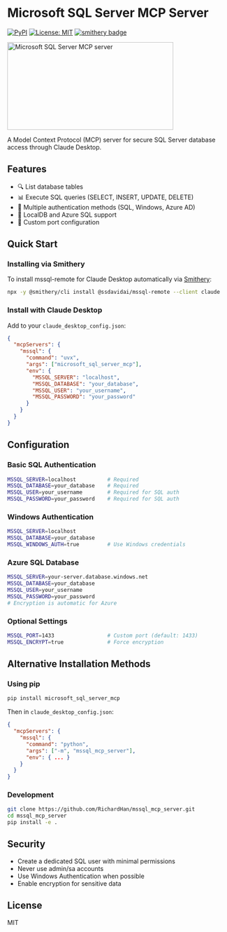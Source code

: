 # Microsoft SQL Server MCP Server

[![PyPI](https://img.shields.io/pypi/v/microsoft_sql_server_mcp)](https://pypi.org/project/microsoft_sql_server_mcp/)
[![License: MIT](https://img.shields.io/badge/License-MIT-yellow.svg)](https://opensource.org/licenses/MIT)
[![smithery badge](https://smithery.ai/badge/@ssdavidai/mssql-remote)](https://smithery.ai/server/@ssdavidai/mssql-remote)

<a href="https://glama.ai/mcp/servers/29cpe19k30">
  <img width="380" height="200" src="https://glama.ai/mcp/servers/29cpe19k30/badge" alt="Microsoft SQL Server MCP server" />
</a>

A Model Context Protocol (MCP) server for secure SQL Server database access through Claude Desktop.

## Features

- 🔍 List database tables
- 📊 Execute SQL queries (SELECT, INSERT, UPDATE, DELETE)
- 🔐 Multiple authentication methods (SQL, Windows, Azure AD)
- 🏢 LocalDB and Azure SQL support
- 🔌 Custom port configuration

## Quick Start

### Installing via Smithery

To install mssql-remote for Claude Desktop automatically via [Smithery](https://smithery.ai/server/@ssdavidai/mssql-remote):

```bash
npx -y @smithery/cli install @ssdavidai/mssql-remote --client claude
```

### Install with Claude Desktop

Add to your `claude_desktop_config.json`:

```json
{
  "mcpServers": {
    "mssql": {
      "command": "uvx",
      "args": ["microsoft_sql_server_mcp"],
      "env": {
        "MSSQL_SERVER": "localhost",
        "MSSQL_DATABASE": "your_database",
        "MSSQL_USER": "your_username",
        "MSSQL_PASSWORD": "your_password"
      }
    }
  }
}
```

## Configuration

### Basic SQL Authentication
```bash
MSSQL_SERVER=localhost          # Required
MSSQL_DATABASE=your_database    # Required
MSSQL_USER=your_username        # Required for SQL auth
MSSQL_PASSWORD=your_password    # Required for SQL auth
```

### Windows Authentication
```bash
MSSQL_SERVER=localhost
MSSQL_DATABASE=your_database
MSSQL_WINDOWS_AUTH=true         # Use Windows credentials
```

### Azure SQL Database
```bash
MSSQL_SERVER=your-server.database.windows.net
MSSQL_DATABASE=your_database
MSSQL_USER=your_username
MSSQL_PASSWORD=your_password
# Encryption is automatic for Azure
```

### Optional Settings
```bash
MSSQL_PORT=1433                 # Custom port (default: 1433)
MSSQL_ENCRYPT=true              # Force encryption
```

## Alternative Installation Methods

### Using pip
```bash
pip install microsoft_sql_server_mcp
```

Then in `claude_desktop_config.json`:
```json
{
  "mcpServers": {
    "mssql": {
      "command": "python",
      "args": ["-m", "mssql_mcp_server"],
      "env": { ... }
    }
  }
}
```

### Development
```bash
git clone https://github.com/RichardHan/mssql_mcp_server.git
cd mssql_mcp_server
pip install -e .
```

## Security

- Create a dedicated SQL user with minimal permissions
- Never use admin/sa accounts
- Use Windows Authentication when possible
- Enable encryption for sensitive data

## License

MIT
